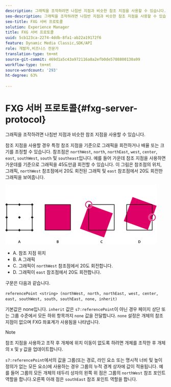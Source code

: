 ```yaml
---
description: 그래픽을 조작하려면 나침반 지점과 비슷한 참조 지점을 사용할 수 있습니다.
seo-description: 그래픽을 조작하려면 나침반 지점과 비슷한 참조 지점을 사용할 수 있습니다.
seo-title: FXG 서버 프로토콜
solution: Experience Manager
title: FXG 서버 프로토콜
uuid: 5cb123ca-2274-4ddb-8fa1-ab22a19172f6
feature: Dynamic Media Classic,SDK/API
role: 개발자,비즈니스 전문가
translation-type: tm+mt
source-git-commit: 469d1a5c43a972116a8a2efb0de5708800130a99
workflow-type: tm+mt
source-wordcount: '293'
ht-degree: 63%

---
```



# FXG 서버 프로토콜{#fxg-server-protocol}

그래픽을 조작하려면 나침반 지점과 비슷한 참조 지점을 사용할 수 있습니다.

참조 지점을 사용할 경우 특정 참조 지점을 기준으로 그래픽을 회전하거나 배율 또는 크기를 조정할 수 있습니다. 참조점은 `northWest`, `north`, `northEast`, `west`, `center`, `east`, `southWest`, `south` 및 `southeast`입니다. 예를 들어 가운데 참조 지점을 사용하면 가운데를 기준으로 그래픽을 45도만큼 회전할 수 있습니다. 이 그림은 참조점의 위치, 그래픽, `northWest` 참조점에서 20도 회전된 그래픽 및 `east` 참조점에서 20도 회전한 그래픽을 보여줍니다.

![](assets/wp_ref_points.png)

* A. 참조 지점 위치
* B. A 그래픽
* C. 그래픽이 `northWest` 참조점에서 20도 회전합니다.
* D. 그래픽이 `east` 참조점에서 20도 회전합니다.

구문은 다음과 같습니다.

`referencePoint <string> (northWest, north, northEast, west, center, east, southWest, south, southEast, none, inherit)`

기본값은 none입니다. `inherit` 값은 `s7:referencePoint`이 아닌 경우 페이지 상단 또는 그룹 수준에서 모든 하위 항목까지 `none` 값을 전달합니다. `none` 설정은 개체의 참조 지점이 없으며 FXG 좌표계가 사용됨을 나타냅니다.

>[!NOTE]
>
>참조 지점을 사용하고 조작 후 개체에 위치 이동이 없도록 하려면 개체를 조작한 후 개체의 x 및 y 값을 업데이트합니다.

`s7:referencePoint`에서의 값을 그룹(또는 경로, 라인 요소 또는 명시적 너비 및 높이 정의가 없는 모든 요소)에 사용하는 경우 그룹의 누적 경계 상자에 값이 적용됩니다. 예를 들어 그룹의 모든 개체의 테두리 상자의 왼쪽 위 점은 그룹의 `northWest` 참조 포인트 역할을 합니다.오른쪽 아래 점은 `southEast` 참조 포인트 역할을 합니다.


